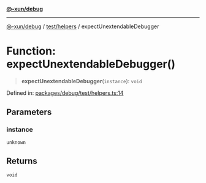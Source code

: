 [**@-xun/debug**](../../../README.md)

***

[@-xun/debug](../../../README.md) / [test/helpers](../README.md) / expectUnextendableDebugger

# Function: expectUnextendableDebugger()

> **expectUnextendableDebugger**(`instance`): `void`

Defined in: [packages/debug/test/helpers.ts:14](https://github.com/Xunnamius/rejoinder/blob/5838a1333ac9de7c91d67ae8237becbb22928097/packages/debug/test/helpers.ts#L14)

## Parameters

### instance

`unknown`

## Returns

`void`

